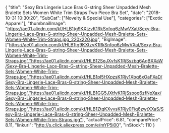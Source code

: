 {
	"title": "Sexy Bra Lingerie Lace Bras G-string Sheer Unpadded Mesh Bralette Sets Women White Trim Straps Two Piece Bra Set",
	"date": "2018-10-31 10:30:20",
	"SubCat": ["Novelty & Special Use"],
	"categories": ["Exotic Apparel"],
	"thumbnailImage": "https://ae01.alicdn.com/kf/HLB1tg9KXtzvK1RkSnfoq6zMwVXat/Sexy-Bra-Lingerie-Lace-Bras-G-string-Sheer-Unpadded-Mesh-Bralette-Sets-Women-White-Trim-Straps.jpg_220x220.jpg",
	"BigImage": ["https://ae01.alicdn.com/kf/HLB1tg9KXtzvK1RkSnfoq6zMwVXat/Sexy-Bra-Lingerie-Lace-Bras-G-string-Sheer-Unpadded-Mesh-Bralette-Sets-Women-White-Trim-Straps.jpg","https://ae01.alicdn.com/kf/HLB12SeJXvfsK1RjSszbq6AqBXXaW/Sexy-Bra-Lingerie-Lace-Bras-G-string-Sheer-Unpadded-Mesh-Bralette-Sets-Women-White-Trim-Straps.jpg","https://ae01.alicdn.com/kf/HLB1pl5HXpzsK1Rjy1Xbq6xOaFXaD/Sexy-Bra-Lingerie-Lace-Bras-G-string-Sheer-Unpadded-Mesh-Bralette-Sets-Women-White-Trim-Straps.jpg","https://ae01.alicdn.com/kf/HLB1GG5JXtfvK1RjSspoq6zfNpXax/Sexy-Bra-Lingerie-Lace-Bras-G-string-Sheer-Unpadded-Mesh-Bralette-Sets-Women-White-Trim-Straps.jpg","https://ae01.alicdn.com/kf/HLB1ZtqKXvvsK1Rjy0Fiq6zwtXXaS/Sexy-Bra-Lingerie-Lace-Bras-G-string-Sheer-Unpadded-Mesh-Bralette-Sets-Women-White-Trim-Straps.jpg"],
	"actualPrice": 6.81,
	"comparePrice": 8.11,
	"linkurl": "http://s.click.aliexpress.com/e/mYP5i00",
	"inStock": 110
}
